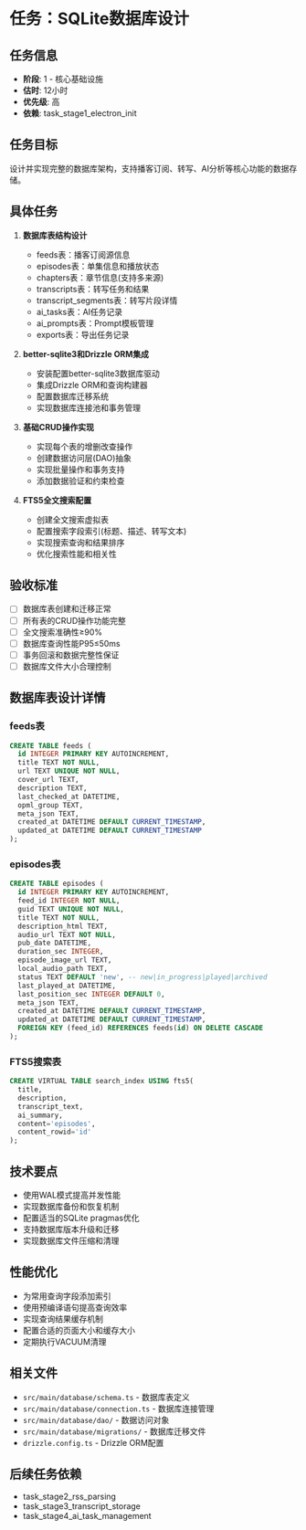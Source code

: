 # 任务：SQLite数据库设计

## 任务信息
- **阶段**: 1 - 核心基础设施
- **估时**: 12小时
- **优先级**: 高
- **依赖**: task_stage1_electron_init

## 任务目标
设计并实现完整的数据库架构，支持播客订阅、转写、AI分析等核心功能的数据存储。

## 具体任务
1. **数据库表结构设计**
   - feeds表：播客订阅源信息
   - episodes表：单集信息和播放状态
   - chapters表：章节信息(支持多来源)
   - transcripts表：转写任务和结果
   - transcript_segments表：转写片段详情
   - ai_tasks表：AI任务记录
   - ai_prompts表：Prompt模板管理
   - exports表：导出任务记录

2. **better-sqlite3和Drizzle ORM集成**
   - 安装配置better-sqlite3数据库驱动
   - 集成Drizzle ORM和查询构建器
   - 配置数据库迁移系统
   - 实现数据库连接池和事务管理

3. **基础CRUD操作实现**
   - 实现每个表的增删改查操作
   - 创建数据访问层(DAO)抽象
   - 实现批量操作和事务支持
   - 添加数据验证和约束检查

4. **FTS5全文搜索配置**
   - 创建全文搜索虚拟表
   - 配置搜索字段索引(标题、描述、转写文本)
   - 实现搜索查询和结果排序
   - 优化搜索性能和相关性

## 验收标准
- [ ] 数据库表创建和迁移正常
- [ ] 所有表的CRUD操作功能完整
- [ ] 全文搜索准确性≥90%
- [ ] 数据库查询性能P95≤50ms
- [ ] 事务回滚和数据完整性保证
- [ ] 数据库文件大小合理控制

## 数据库表设计详情

### feeds表
```sql
CREATE TABLE feeds (
  id INTEGER PRIMARY KEY AUTOINCREMENT,
  title TEXT NOT NULL,
  url TEXT UNIQUE NOT NULL,
  cover_url TEXT,
  description TEXT,
  last_checked_at DATETIME,
  opml_group TEXT,
  meta_json TEXT,
  created_at DATETIME DEFAULT CURRENT_TIMESTAMP,
  updated_at DATETIME DEFAULT CURRENT_TIMESTAMP
);
```

### episodes表
```sql
CREATE TABLE episodes (
  id INTEGER PRIMARY KEY AUTOINCREMENT,
  feed_id INTEGER NOT NULL,
  guid TEXT UNIQUE NOT NULL,
  title TEXT NOT NULL,
  description_html TEXT,
  audio_url TEXT NOT NULL,
  pub_date DATETIME,
  duration_sec INTEGER,
  episode_image_url TEXT,
  local_audio_path TEXT,
  status TEXT DEFAULT 'new', -- new|in_progress|played|archived
  last_played_at DATETIME,
  last_position_sec INTEGER DEFAULT 0,
  meta_json TEXT,
  created_at DATETIME DEFAULT CURRENT_TIMESTAMP,
  updated_at DATETIME DEFAULT CURRENT_TIMESTAMP,
  FOREIGN KEY (feed_id) REFERENCES feeds(id) ON DELETE CASCADE
);
```

### FTS5搜索表
```sql
CREATE VIRTUAL TABLE search_index USING fts5(
  title,
  description,
  transcript_text,
  ai_summary,
  content='episodes',
  content_rowid='id'
);
```

## 技术要点
- 使用WAL模式提高并发性能
- 实现数据库备份和恢复机制
- 配置适当的SQLite pragmas优化
- 支持数据库版本升级和迁移
- 实现数据库文件压缩和清理

## 性能优化
- 为常用查询字段添加索引
- 使用预编译语句提高查询效率
- 实现查询结果缓存机制
- 配置合适的页面大小和缓存大小
- 定期执行VACUUM清理

## 相关文件
- `src/main/database/schema.ts` - 数据库表定义
- `src/main/database/connection.ts` - 数据库连接管理
- `src/main/database/dao/` - 数据访问对象
- `src/main/database/migrations/` - 数据库迁移文件
- `drizzle.config.ts` - Drizzle ORM配置

## 后续任务依赖
- task_stage2_rss_parsing
- task_stage3_transcript_storage
- task_stage4_ai_task_management